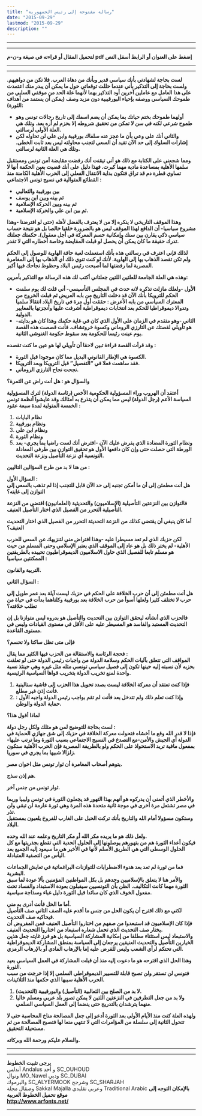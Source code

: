 ```yaml
---
title: "رسالة مفتوحة إلى رئيس الجمهورية"
date: "2015-09-29"
lastmod: "2015-09-29"
description: ""
---
```

---

---

**لتحميل المقال أو قراءته في صيغة و-ن-م pdf إضغط على العنوان أو الرابط أسفل النص**

---



---

**لست بحاجة لشهادتي بأنك سياسي قدير وبأنك من دهاة العرب. فلا تكن من دواهيهم. ولست بحاجة إلى التذكير بأني عندما حللت توقعاتي حول ما يمكن أن يبدر منك اعتمدت على هذا العامل مع عاملين آخرين أود التذكير بهما لأنهما علة الحد من موقفي السلبي من طموحك السياسي ووصفه بإحياء البورقيبية دون مزيد وصف (يمكن أن يستمد من أهداف الثورة):**

* **أولهما طموحك بختم حياتك بما يمكن أن يضم اسمك إلى تاريخ رجالات تونس وهو طموح شرعي لكنه في سن لا تمكن من تحقيق شروطه إلا بحزم لم أره بعد. وتلك هي العلة الأولى لرسالتي.**
* **والثاني أنك على وعي بأن ما عجز عنه سلفاك بورقيبة وابن علي لن تحاوله لكن إشارات السلوك إلى حد الآن تفيد أن السعي لتجنب محاولته ليس بعد ثابت الخطى. وتلك هي العلة الثانية لرسالتي.**

**ومما شجعني على الكتابة مع ذلك هو أني تيقنت أنك رفضت مقايضة أمن تونس ومستقبل سلمها الأهلية بمساعدة مادية مهما كبرت. فهذا دليل على أنك قضيت بعين الحكمة أنها لا تساوي قطرة دم قد تراق فتكون بداية الانتقال الفعلي إلى الحرب الأهلية الكامنة منذ القطائع المتوالية في نسيج تونس الاجتماعي :**

* **بين بورقيبة والثعالبي**
* **ثم بينه وبين ابن يوسف**
* **ثم بينه وبين الحركة الإسلامية**
* **ثم بين ابن علي والحركة الإسلامية.**

**وهذا الموقف التاريخي لا ينكره إلا من لا يعترف بالفضل لأهله (حتى لو افترضنا -وهذا مشروع سياسيا- أن الدافع لهذا الموقف ليس هو بالضرورة خلقيا خالصا بل هو نتيجة حساب سياسي ذكي يقارن بين سنك وإمكانية حسم المعركة في أجل معقول). حكمتك جعلتك تدرك حقيقة ما كان يمكن أن يحصل لو قبلت المقايضة وخاصة أخطاره التي لا تقدر.**

**لذلك فإني اعترف في رسالتي هذه بأنك استعملت لعبة حافة الهاوية للوصول إلى الحكم ولم تكن تقصد الذهاب بها إلى الهاوية. لأنك لو كنت تنوي ذلك أي الذهاب بها إلى المغامرة المصرية لما رفضتها لما أصبحت رئيس البلاد وحظوظ نجاحك فيها أكبر.**

**وهذه هي العلة الجامعة للعلتين اللتين جعلتاني أكتب لك هذه الرسالة مع التذكير بأمرين:**

* **الأول -ولعلك مازلت تذكره لانه حدث في المجلس التأسيسي- أني قلت لك يوم سلمت الحكم للترويكا بأنك الآن قد دخلت التاريخ من بابه العريض ثم قبلت الخروج من المعترك السياسي من بابه الأعرض : حققت أول مرة في تاريخ البلاد انتقالا سلميا وتدوالا ديموقراطيا للحكم بعد انتخابات ديموقراطية أشرفت عليها وأنجزتها بالمعايير الدولية.**
* **الثاني -وهو متقدم في الزمان على الأول الذي كان في غاية حكمك وهذا كان هو بدايته- هو تأويلي لقصتك عن التارزي الروماني وكسوة خروتشاف. فأنت قصصت هذه القصة يوم عينت رئيسا للحكومة بعد سقوط حكومة الغنوشي الثانية.**

**وقد قرأت القصة قراءة تبين لاحقا أن تأويلي لها هو عين ما كنت تقصده :**

* **الكسوة هي الإطار القانوني البديل مما كان موجودا قبل الثورة.**
* **فقد ساهمت فعلا في “التفصيل” قبل الترويكا وبعد الترويكا.**
* **نجحت نجاح التارزي الروماني.**

**والسؤال هو : هل أنت راض عن الثمرة؟**

**أعتقد أن الهروب وراء المسؤولية الحكومية الأخص (رئاسة الدولة) لترك المسؤولية السياسة الأعم (رجل الدولة) ليس مما يمكن أن يتذرع به أمثالك وقد عايشوا أنظمة تونس الخمسة المتولية لمدة سبعة عقود :**

1. **نظام البايات**
2. **ونظام بورقيبة**
3. **ونظام ابن علي**
4. **ونظام الثورة**
5. **ونظام الثورة المضادة الذي يفرض عليك الآن -افترض أنك لست راضيا بما يجري- بعد الورطة التي حصلت حتى وإن كان دافعها الأول هو تحقيق التوازن بين طرفي المعادلة التونسية أي نزعة التأصيل ونزعة التحديث.**

**من هنا لا بد من طرح السؤالين التاليين :**

**السؤال الأول :  
هل أنت مطمئن إلى أن ما أمكن تجنبه إلى حد الآن قابل للتجنب إذا لم تذهب بالسعي إلى التوازن إلى غايته؟**

**فالتوازن بين النزعتين التأصيلية (الإسلاميون) والتحديثية (العلمانيون) اقتضي من النزعة التأصيلية التحرر من الفصيل الذي اختار التأصيل العنيف.**

**أما كان ينبغي أن يقتضي كذلك من النزعة التحديثة التحرر من الفصيل الذي اختار التحديث العنيف؟**

**لكن حزبك الذي لم تعد مسيطرا عليه -وهذا افتراض مني لتنزيهك عن السعي للحرب الأهلية- لم يختر ذلك بل هو عاد إلى الموقف الذي يعتبر الإسلامي وحتى المسلم من حيث هو مسلم تابعا للفصيل الذي حاول الاسلاميون الديموقراطيون تحييده بالطريقتين الممكنتين سياسيا :**

**التربية والقانون.**

**السؤال الثاني :**

**هل أنت مطمئن إلى أن حرب الخلافة على الحكم في حزبك ليست آيلة بعد عمر طويل إلى حرب لا تختلف كثيرا ولعلها أسوأ من حرب الخلافة بعد بورقيبة وكلتاهما بدأت في حياة من تطلب خلافته؟**

**فالحزب الذي أنشأته ليحقق التوازن بين التحديث والتأصيل هو بدروه ليس متوازنا بل إن التحديث المستبد والفاسد هو المسيطر عليه على الأقل في مستوى القيادات وليس في مستوى القاعدة.**

**فإلى متى تظل ساكتا ولا تحسم؟**

**فحجة الرئاسة والاستقالة من الحزب فيها الكثير مما يقال :  
المواقف التي تتعلق بآليات الحكم وسلامة الدولة من واجبات رئيس الدولة حتى لو تعلقت بحزبه لأن نسبته إليه حينها تكون إلى فصيل سياسي تونسي مثله مثل غيره وهي حينئذ نسبة واحدة لمنع تخريب الدولة بتخريب قواها السياسية الرئيسية.**

1. **فإذا كنت تعتقد أن معركة الخلافة ليست بصدد تحويل هذا الحزب إلى فاشية ستالينية فأنت إذن غير مطلع.**
2. **وإذا كنت تعلم ذلك ولم تتدخل بعد فأنت لم تقم بواجب رئيس الدولة واجبه الأول : حماية الدولة والوطن.**

**لماذا أقول هذا؟**

**لست بحاجة للتوضيح لمن هو مثلك ولكل رجل دولة :  
فإذا لا قدر الله وقع ما أخشاه فتحولت معركة الخلافة في حزبك إلى شق جهازي الحماية في الدولة أي الجيش والأمن-مع التصدع في النسيج الاجتماعي بسبب الثورة وما ترتب عليها- بمفعول مافية تريد الاستحواذ على الحكم ولو بالطريقة المصرية فإن الحرب الأهلية ستكون زلزالا شبيها بما يجري في سوريا.**

**يتوهم أصحاب المغامرة أن ثوار تونس مثل اخوان مصر.**

**هم إذن سذج.**

**ثوار تونس من جنس آخر.**

**والأخطر الذي أتمنى أن يدركوه هو أنهم بهذا التهور قد يجعلون الثورة في تونس وليبيا وربما في مصر تشتعل مرة أخرى في موجة ثانية متحدة هذه المرة وهي ثورة عارمة لن تبقي ولن تذر.  
وستكون مسؤولا أمام الله والتاريخ بأنك تركت الحبل على الغارب للفروخ يلعبون بمستقبل البلاد.**

**ولعل ذلك هو ما يريده مكر الله أو مكر التاريخ وعلمه عند الله وحده.  
فيكون أعداء الثورة هم من بتهورهم يوصلونها إلى الحلول الحدية التي تقطع بجذريتها مع كل الحلول الوسطى التي هي الطريق الأسلم لأنها في الأخير هي ما سيعود إليه الجميع بعد اليأس من التصفية المتبادلة.**

**فما من ثورة لم تعد بعد هدوء الاضطرابات للتوازنات البراغماتية في تعايش الجماعات البشرية.  
والأمر هنا لا يتعلق بالإسلاميين وحدهم بل بكل المواطنين المؤمنين بألا عودة لما سبق الثورة مهما كانت التكاليف. الظن بأن التونسيين سيقبلون بعودة الاستبداد والفساد تحت مفعول الخوف الذي كان سائدا قبل الثورة دليل غباء وسذاجة سياسية.**

**أما ما الحل فأنت أدرى به مني.  
لكني مع ذلك اقترح أن يكون الحل من جنس ما أقدم عليه الصف الثاني صف التأصيل فيحاكيه صف التحديث.  
فإذا كان الإسلاميون قد استبعدوا من صفهم من اختاروا التأصيل العنيف فمن المفروض أن يختار صف التحديث الذي تحمل شعاره استبعاد من اختاروا التحديث العنيف.  
والاستبعاد ليس استثناء مطلقا من إمكانية المشاركة السياسية بل هو فرز غايته جعل هذين الخيارين التأصيل والتحديث العنيفين يرجعان إلى السياسة بمنطق المشاركة الديموقراطية التي تحتكم لرأي الشعب وليس للفرض عليه إما بالإرهاب المادي أو بالإرهاب الرمزي.**

**وهذا الحل الذي اقترحه هو ما دعوت إليه منذ أن قبلت المشاركة في العمل السياسي بعيد الثورة.  
فتونس لن تستقر ولن تصبح قابلة للتسيير الديموقراطي السلمي إلا إذا خرجت من سبب الحرب الأهلية سببها الذي حكمها منذ الثلاثينات.**

1. **لا بد من الصلح بين الثعالبية (التأصيل) والبورقيبية (التحديث).**
2. **ولا بد من جعل التطرفين في النزعتين اللتين لا يمكن تصور بلد عربي ومسلم خاليا منهما يترشدان بالتدريج حتى ينضما إلى العمل السياسي السلمي.**

**ولهذه العلة كنت منذ الأيام الأولى بعد الثورة أدعو إلى جعل المصالحة مناخ المحاسبة حتى لا تتحول الثانية إلى سلسلة من المؤامرات التي لا تنتهي منعا لها فتصبح المصالحة من ثم مستحيلة التحقيق.**

**والسلام عليكم ورحمة الله وبركاته.**

---

---

**يرجى تثبيت الخطوط**   
 أندلس Andalus  و أحد SC\_OUHOUD  
 ونوال MO\_Nawel  ودبي SC\_DUBAI   
 واليرموك SC\_ALYERMOOK  وشرجح SC\_SHARJAH   
 وصقال مجلة Sakkal Majalla وعربي تقليدي Traditional Arabic  **بالإمكان التوجه إلى موقع تحميل الخطوط العربية  
 http://www.arfonts.net/**

---

###